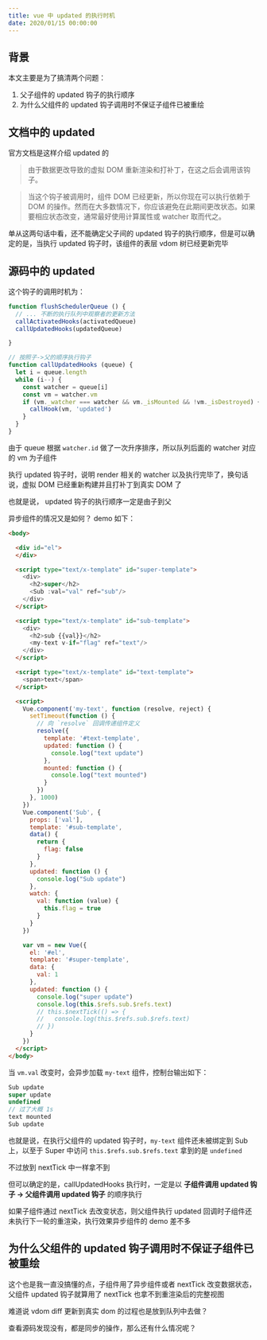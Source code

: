 ```yaml
---
title: vue 中 updated 的执行时机
date: 2020/01/15 00:00:00
---
```


## 背景

本文主要是为了搞清两个问题：

1. 父子组件的 updated 钩子的执行顺序 
2. 为什么父组件的 updated 钩子调用时不保证子组件已被重绘

## 文档中的 updated

官方文档是这样介绍 updated 的

> 由于数据更改导致的虚拟 DOM 重新渲染和打补丁，在这之后会调用该钩子。

> 当这个钩子被调用时，组件 DOM 已经更新，所以你现在可以执行依赖于 DOM 的操作。然而在大多数情况下，你应该避免在此期间更改状态。如果要相应状态改变，通常最好使用计算属性或 watcher 取而代之。

单从这两句话中看，还不能确定父子间的 updated 钩子的执行顺序，但是可以确定的是，当执行 updated 钩子时，该组件的表层 vdom 树已经更新完毕

## 源码中的 updated 

这个钩子的调用时机为：

```js
function flushSchedulerQueue () {
  // ... 不断的执行队列中观察者的更新方法
  callActivatedHooks(activatedQueue)
  callUpdatedHooks(updatedQueue)

}

// 按照子->父的顺序执行钩子
function callUpdatedHooks (queue) {
  let i = queue.length
  while (i--) {
    const watcher = queue[i]
    const vm = watcher.vm
    if (vm._watcher === watcher && vm._isMounted && !vm._isDestroyed) {
      callHook(vm, 'updated')
    }
  }
}
```

由于 queue 根据 `watcher.id` 做了一次升序排序，所以队列后面的 watcher 对应的 vm 为子组件

执行 updated 钩子时，说明 render 相关的 watcher 以及执行完毕了，换句话说，虚拟 DOM 已经重新构建并且打补丁到真实 DOM 了

也就是说， updated 钩子的执行顺序一定是由子到父


异步组件的情况又是如何？ demo 如下：

```html
<body>

  <div id="el">
  </div>

  <script type="text/x-template" id="super-template">
    <div>
      <h2>super</h2>
      <Sub :val="val" ref="sub"/>
    </div>
  </script>

  <script type="text/x-template" id="sub-template">
    <div>
      <h2>sub {{val}}</h2>
      <my-text v-if="flag" ref="text"/>
    </div>
  </script>

  <script type="text/x-template" id="text-template">
    <span>text</span>
  </script>

  <script>
    Vue.component('my-text', function (resolve, reject) {
      setTimeout(function () {
        // 向 `resolve` 回调传递组件定义
        resolve({
          template: '#text-template',
          updated: function () {
            console.log("text update")
          },
          mounted: function () {
            console.log("text mounted")
          }
        })
      }, 1000)
    })
    Vue.component('Sub', {
      props: ['val'],
      template: '#sub-template',
      data() {
        return {
          flag: false
        }
      },
      updated: function () {
        console.log("Sub update")
      },
      watch: {
        val: function (value) {
          this.flag = true
        }
      }
    })

    var vm = new Vue({
      el: '#el',
      template: '#super-template',
      data: {
        val: 1
      },
      updated: function () {
        console.log("super update")
        console.log(this.$refs.sub.$refs.text)
        // this.$nextTick(() => {
        //   console.log(this.$refs.sub.$refs.text)
        // })
      }
    })
  </script>
</body>

```

当 `vm.val` 改变时，会异步加载 `my-text` 组件，控制台输出如下：
```js
Sub update
super update
undefined
// 过了大概 1s
text mounted
Sub update
```

也就是说，在执行父组件的 updated 钩子时，`my-text` 组件还未被绑定到 Sub 上，以至于 Super 中访问 `this.$refs.sub.$refs.text` 拿到的是 `undefined`

不过放到 nextTick 中一样拿不到

但可以确定的是，callUpdatedHooks 执行时，一定是以 **子组件调用 updated 钩子 -> 父组件调用 updated 钩子** 的顺序执行

如果子组件通过 nextTick 去改变状态，则父组件执行 updated 回调时子组件还未执行下一轮的重渲染，执行效果异步组件的 demo 差不多

## 为什么父组件的 updated 钩子调用时不保证子组件已被重绘

这个也是我一直没搞懂的点，子组件用了异步组件或者 nextTick 改变数据状态，父组件 updated 钩子就算用了 nextTick 也拿不到重渲染后的完整视图

难道说 vdom diff 更新到真实 dom 的过程也是放到队列中去做？

查看源码发现没有，都是同步的操作，那么还有什么情况呢？